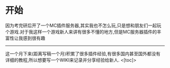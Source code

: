 #  开始
因为考完研后开了一个MC插件服务器,其实我也不怎么玩,只是想和朋友们一起玩个游戏.对于我这样一个游戏新人来讲有很多不懂的地方,但是MC服务器插件的丰富性让我感到很有趣<br>
<hr>
这一个月下来(距离写稿一个月)积累了很多插件经验,有很多国内甚至国外都没有详细的教程,所以想要写一个WIKI来记录并分享经验给新人.
<[toc]>